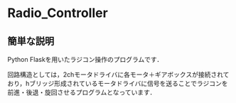 # Radio_Controller

## 簡単な説明

Python Flaskを用いたラジコン操作のプログラムです．

回路構造としては，2chモータドライバに各モータ＋ギアボックスが接続されており，hブリッジ形成されているモータドライバに信号を送ることでラジコンを前進・後退・旋回させるプログラムとなっています．

